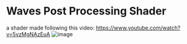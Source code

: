 # Waves Post Processing Shader
 a shader made following this video: https://www.youtube.com/watch?v=5vzMgNAzEuA
![image](https://github.com/TheUnifox/Waves-Post-Processing-Shader/assets/70986642/b2d62fdb-42f6-4829-9161-cd617ad4bd64)
